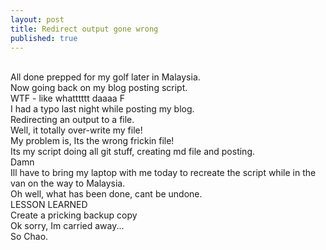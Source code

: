 ```yaml
---
layout: post
title: Redirect output gone wrong
published: true
---
```

<br>
All done prepped for my golf later in Malaysia.
<br>
Now going back on my blog posting script.
<br>
WTF - like whatttttt daaaa F
<br>
I had a typo last night while posting my blog.
<br>
Redirecting an output to a file.
<br>
Well, it totally over-write my file!
<br>
My problem is, Its the wrong frickin file!
<br>
Its my script doing all git stuff, creating md file and posting.
<br>
Damn
<br>
Ill have to bring my laptop with me today to recreate the script while in the van on the way to Malaysia.
<br>
Oh well, what has been done, cant be undone. 
<br>
LESSON LEARNED
<br>
Create a pricking backup copy
<br>
Ok sorry, Im carried away...
<br>
So Chao.
